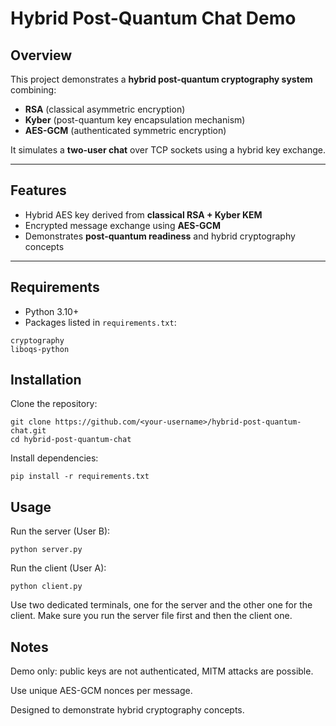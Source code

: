 # Hybrid Post-Quantum Chat Demo

## Overview
This project demonstrates a **hybrid post-quantum cryptography system** combining:

- **RSA** (classical asymmetric encryption)  
- **Kyber** (post-quantum key encapsulation mechanism)  
- **AES-GCM** (authenticated symmetric encryption)

It simulates a **two-user chat** over TCP sockets using a hybrid key exchange.

---

## Features
- Hybrid AES key derived from **classical RSA + Kyber KEM**  
- Encrypted message exchange using **AES-GCM**  
- Demonstrates **post-quantum readiness** and hybrid cryptography concepts  

---

## Requirements
- Python 3.10+  
- Packages listed in `requirements.txt`:

```text
cryptography
liboqs-python
```
## Installation
Clone the repository:
```
git clone https://github.com/<your-username>/hybrid-post-quantum-chat.git
cd hybrid-post-quantum-chat
```

Install dependencies:
```
pip install -r requirements.txt
```

## Usage

Run the server (User B):
```
python server.py
```

Run the client (User A):
```
python client.py
```

Use two dedicated terminals, one for the server and the other one for the client. Make sure you run the server file first and then the client one.

## Notes

Demo only: public keys are not authenticated, MITM attacks are possible.

Use unique AES-GCM nonces per message.

Designed to demonstrate hybrid cryptography concepts.
